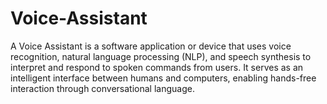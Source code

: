 # Voice-Assistant
A Voice Assistant is a software application or device that uses voice recognition, natural language processing (NLP), and speech synthesis to interpret and respond to spoken commands from users. It serves as an intelligent interface between humans and computers, enabling hands-free interaction through conversational language.
